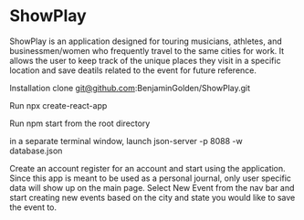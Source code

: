 # ShowPlay
ShowPlay is an application designed for touring musicians, athletes, and businessmen/women who frequently travel to the same cities for work. It allows the user to keep track of the unique places they visit in a specific location and save deatils related to the event for future reference.

Installation
clone git@github.com:BenjaminGolden/ShowPlay.git

Run npx create-react-app

Run npm start from the root directory

in a separate terminal window, launch json-server -p 8088 -w database.json

Create an account
register for an account and start using the application. Since this app is meant to be used as a personal journal, only user specific data will show up on the main page. Select New Event from the nav bar and start creating new events based on the city and state you would like to save the event to.
